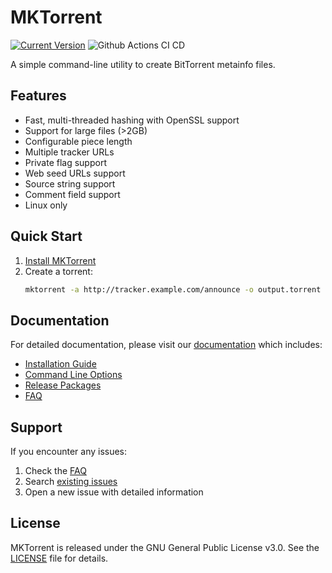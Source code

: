 # MKTorrent

[![Current Version](https://img.shields.io/github/v/release/tomcdj71/mktorrent?label=current%20version)](https://github.com/tomcdj71/mktorrent/releases)
![Github Actions CI CD](https://github.com/tomcdj71/mktorrent/workflows/Build%20Mktorrent/badge.svg)

A simple command-line utility to create BitTorrent metainfo files.

## Features

- Fast, multi-threaded hashing with OpenSSL support
- Support for large files (>2GB)
- Configurable piece length
- Multiple tracker URLs
- Private flag support
- Web seed URLs support
- Source string support
- Comment field support
- Linux only

## Quick Start

1. [Install MKTorrent](docs/Installation-Guide.md)
2. Create a torrent:
   ```bash
   mktorrent -a http://tracker.example.com/announce -o output.torrent input_file
   ```

## Documentation

For detailed documentation, please visit our [documentation](docs/Home.md) which includes:

- [Installation Guide](docs/Installation-Guide.md)
- [Command Line Options](docs/Command-Line-Options.md)
- [Release Packages](docs/Release-Packages.md)
- [FAQ](docs/FAQ.md)

## Support

If you encounter any issues:
1. Check the [FAQ](docs/FAQ.md)
2. Search [existing issues](https://github.com/tomcdj71/mktorrent/issues)
3. Open a new issue with detailed information

## License

MKTorrent is released under the GNU General Public License v3.0. See the [LICENSE](LICENSE) file for details.

